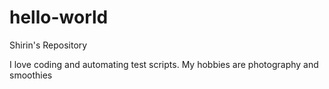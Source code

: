 # hello-world
Shirin's Repository

I love coding and automating test scripts. 
My hobbies are photography and smoothies

